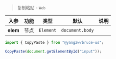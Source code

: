> 复制粘贴 - `Web`

入参|功能|类型|默认|说明
:-:|:-:|:-:|:-:|-
**elem**|节点|`Element`|`document.body`

```js
import { CopyPaste } from "@yangzw/bruce-us";

CopyPaste(document.getElementById("input"));
```